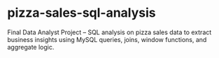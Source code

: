 # pizza-sales-sql-analysis
Final Data Analyst Project – SQL analysis on pizza sales data to extract business insights using MySQL queries, joins, window functions, and aggregate logic.
